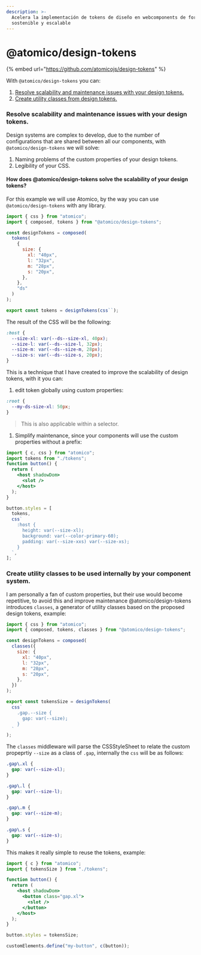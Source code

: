 ```yaml
---
description: >-
  Acelera la implementación de tokens de diseño en webcomponents de forma
  sostenible y escalable
---
```


# @atomico/design-tokens

{% embed url="https://github.com/atomicojs/design-tokens" %}

With `@atomico/design-tokens` you can:

1. [Resolve scalability and maintenance issues with your design tokens.](atomico-design-tokens.md#resolve-scalability-and-maintenance-issues-with-your-design-tokens.)
2. [Create utility classes from design tokens.](atomico-design-tokens.md#create-utility-classes-to-be-used-internally-by-your-component-system.)

### Resolve scalability and maintenance issues with your design tokens.

Design systems are complex to develop, due to the number of configurations that are shared between all our components, with `@atomico/design-tokens` we will solve:

1. Naming problems of the custom properties of your design tokens.
2. Legibility of your CSS.

#### How does @atomico/design-tokens solve the scalability of your design tokens?

For this example we will use Atomico, by the way you can use `@atomico/design-tokens` with any library.

```javascript
import { css } from "atomico";
import { composed, tokens } from "@atomico/design-tokens";

const designTokens = composed(
  tokens(
    {
      size: {
        xl: "40px",
        l: "32px",
        m: "28px",
        s: "20px",
      },
    },
    "ds"
  )
);

export const tokens = designTokens(css``);
```

The result of the CSS will be the following:

```css
:host {
  --size-xl: var(--ds--size-xl, 40px);
  --size-l: var(--ds--size-l, 32px);
  --size-m: var(--ds--size-m, 28px);
  --size-s: var(--ds--size-s, 20px);
}
```

This is a technique that I have created to improve the scalability of design tokens, with it you can:

1. edit token globally using custom properties:

```css
:root {
  --my-ds-size-xl: 50px;
}
```

> This is also applicable within a selector.

1. Simplify maintenance, since your components will use the custom properties without a prefix:

```jsx
import { c, css } from "atomico";
import tokens from "./tokens";
function button() {
  return (
    <host shadowDom>
      <slot />
    </host>
  );
}

button.styles = [
  tokens,
  css`
    :host {
      height: var(--size-xl);
      background: var(--color-primary-60);
      padding: var(--size-xxs) var(--size-xs);
    }
  `,
];
```

### Create utility classes to be used internally by your component system.

I am personally a fan of custom properties, but their use would become repetitive, to avoid this and improve maintenance @atomico/design-tokens introduces `classes`, a generator of utility classes based on the proposed design tokens, example:

```javascript
import { css } from "atomico";
import { composed, tokens, classes } from "@atomico/design-tokens";

const designTokens = composed(
  classes({
    size: {
      xl: "40px",
      l: "32px",
      m: "28px",
      s: "20px",
    },
  })
);

export const tokensSize = designTokens(
  css`
    .gap.--size {
      gap: var(--size);
    }
  `
);
```

The `classes` middleware will parse the CSSStyleSheet to relate the custom propeprtiy `--size` as a class of `.gap`, internally the `css` will be as follows:

```css
.gap\.xl {
  gap: var(--size-xl);
}

.gap\.l {
  gap: var(--size-l);
}

.gap\.m {
  gap: var(--size-m);
}

.gap\.s {
  gap: var(--size-s);
}
```

This makes it really simple to reuse the tokens, example:

```jsx
import { c } from "atomico";
import { tokensSize } from "./tokens";

function button() {
  return (
    <host shadowDom>
      <button class="gap.xl">
        <slot />
      </button>
    </host>
  );
}

button.styles = tokensSize;

customElements.define("my-button", c(button));
```

